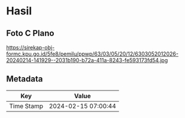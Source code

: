 # Hasil

## Foto C Plano

https://sirekap-obj-formc.kpu.go.id/5fe8/pemilu/ppwp/63/03/05/20/12/6303052012026-20240214-141929--2031b190-b72a-411a-8243-fe593173fd54.jpg


## Metadata

| Key        | Value               |
| ---------- | ------------------- |
| Time Stamp | 2024-02-15 07:00:44 |



